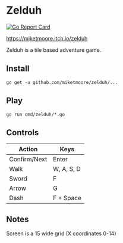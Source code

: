 # Zelduh

[![Go Report Card](https://goreportcard.com/badge/github.com/miketmoore/zelduh)](https://goreportcard.com/report/github.com/miketmoore/zelduh)

https://miketmoore.itch.io/zelduh

Zelduh is a tile based adventure game. 

## Install

```
go get -u github.com/miketmoore/zelduh/...
```

## Play

```
go run cmd/zelduh/*.go
```

## Controls

| Action | Keys |
| ---- | ---- |
| Confirm/Next | Enter |
| Walk | W, A, S, D |
| Sword | F | 
| Arrow | G |
| Dash | F + Space | 


## Notes

Screen is a 15 wide grid (X coordinates 0-14)